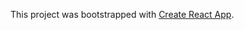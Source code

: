 This project was bootstrapped with [Create React App](https://github.com/facebookincubator/create-react-app). 
